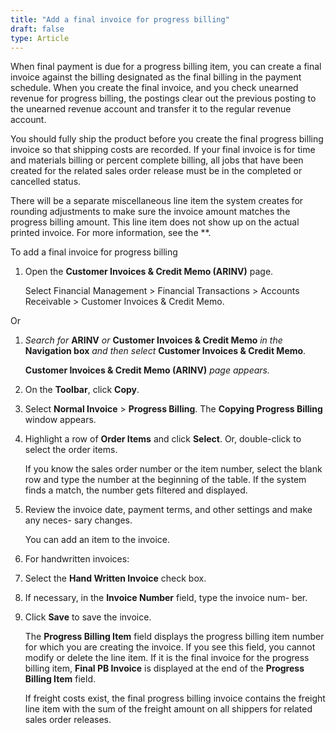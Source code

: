 ```yaml
---
title: "Add a final invoice for progress billing"
draft: false
type: Article
---
```


When final payment is due for a progress billing item, you can create a final invoice against the billing designated as the final billing in the payment schedule. When you create the final invoice, and you check unearned revenue for progress billing, the postings clear out the previous posting to the unearned revenue account and transfer it to the regular revenue account.

You should fully ship the product before you create the final progress billing invoice so that shipping costs are recorded. If your final invoice is for time and materials billing or percent complete billing, all jobs that have been created for the related sales order release must be in the completed or cancelled status.

There will be a separate miscellaneous line item the system creates for rounding adjustments to make sure the invoice amount matches the progress billing amount. This line item does not show up on the actual printed invoice. For more information, see the **.

To add a final invoice for progress billing

1.  Open the **Customer Invoices & Credit Memo (ARINV)** page.

    Select Financial Management > Financial Transactions > Accounts Receivable > Customer Invoices & Credit Memo.

Or

1.  *Search for* **ARINV** *or* **Customer Invoices & Credit Memo** *in the* **Navigation box** *and then select* **Customer Invoices & Credit Memo**.

    **Customer Invoices & Credit Memo (ARINV)** *page appears.*

2.  On the **Toolbar**, click **Copy**.
3.  Select **Normal Invoice** > **Progress Billing**. The **Copying Progress Billing** window appears.
4.  Highlight a row of **Order Items** and click **Select**. Or, double-click to select the order items.

    If you know the sales order number or the item number, select the blank row and type the number at the beginning of the table. If the system finds a match, the number gets filtered and displayed.

5.  Review the invoice date, payment terms, and other settings and make any neces- sary changes.

    You can add an item to the invoice.

6.  For handwritten invoices:
1.  Select the **Hand Written Invoice** check box.
1.  If necessary, in the **Invoice Number** field, type the invoice num- ber.
2.  Click **Save** to save the invoice.

    The **Progress Billing Item** field displays the progress billing item number for which you are creating the invoice. If you see this field, you cannot modify or delete the line item. If it is the final invoice for the progress billing item, **Final PB Invoice** is displayed at the end of the **Progress Billing Item** field.

    If freight costs exist, the final progress billing invoice contains the freight line item with the sum of the freight amount on all shippers for related sales order releases.